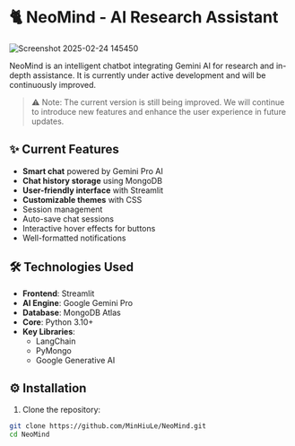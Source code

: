 # 🐈 NeoMind - AI Research Assistant  
![Screenshot 2025-02-24 145450](https://github.com/user-attachments/assets/3337530f-d7b6-4c09-a9a0-79416deb2438)

NeoMind is an intelligent chatbot integrating Gemini AI for research and in-depth assistance. It is currently under active development and will be continuously improved.  
> ⚠️ Note: The current version is still being improved. We will continue to introduce new features and enhance the user experience in future updates.  

## ✨ Current Features  

- **Smart chat** powered by Gemini Pro AI  
- **Chat history storage** using MongoDB  
- **User-friendly interface** with Streamlit  
- **Customizable themes** with CSS  
- Session management  
- Auto-save chat sessions  
- Interactive hover effects for buttons  
- Well-formatted notifications  

## 🛠 Technologies Used  

- **Frontend**: Streamlit  
- **AI Engine**: Google Gemini Pro  
- **Database**: MongoDB Atlas  
- **Core**: Python 3.10+  
- **Key Libraries**:  
  - LangChain  
  - PyMongo  
  - Google Generative AI  

## ⚙️ Installation  

1. Clone the repository:  
```bash
git clone https://github.com/MinHiuLe/NeoMind.git
cd NeoMind
